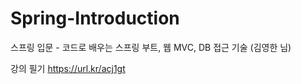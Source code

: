 # Spring-Introduction
스프링 입문 - 코드로 배우는 스프링 부트, 웹 MVC, DB 접근 기술 (김영한 님)

강의 필기 https://url.kr/acj1gt
